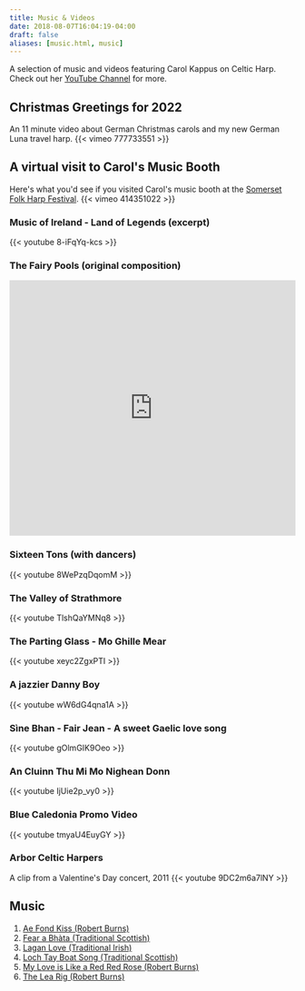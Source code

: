 ```yaml
---
title: Music & Videos
date: 2018-08-07T16:04:19-04:00
draft: false
aliases: [music.html, music]
---
```


<p class="lead">A selection of music and videos featuring Carol Kappus on Celtic Harp. Check out her <a href="https://www.youtube.com/channel/UC5qj9r5ziOtseNLmw26zm0A" target="_blank">YouTube Channel</a> for more.</p>

## Christmas Greetings for 2022
An 11 minute video about German Christmas carols and my new German Luna travel harp. 
{{< vimeo 777733551 >}}


## A virtual visit to Carol's Music Booth
Here's what you'd see if you visited Carol's music booth at the [Somerset Folk Harp Festival](https://www.somersetharpfest.com/).
{{< vimeo 414351022 >}}

### Music of Ireland - Land of Legends (excerpt)
{{< youtube 8-iFqYq-kcs >}}

### The Fairy Pools (original composition)
<iframe width="100%" height="450" scrolling="no" frameborder="no" src="https://w.soundcloud.com/player/?url=https%3A//api.soundcloud.com/tracks/279767649&amp;auto_play=false&amp;hide_related=false&amp;show_comments=true&amp;show_user=true&amp;show_reposts=false&amp;visual=true"></iframe>

### Sixteen Tons (with dancers)
{{< youtube 8WePzqDqomM >}}

### The Valley of Strathmore 
{{< youtube TlshQaYMNq8 >}}

### The Parting Glass - Mo Ghille Mear
{{< youtube xeyc2ZgxPTI >}}

<div class="row">

<div class="col-md-6">
<h3>A jazzier Danny Boy</h3>
{{< youtube wW6dG4qna1A >}}
</div>

<div class="col-md-6">
<h3>Sìne Bhan - Fair Jean - A sweet Gaelic love song</h3>
{{< youtube gOlmGIK9Oeo >}}
</div>

<div class="col-md-6">
<h3>An Cluinn Thu Mi Mo Nighean Donn</h3>
{{< youtube IjUie2p_vy0 >}}
</div>

</div>

<!-- no longer needed -->
<!--div class="col-md-6"><h3 class="vid_title">Danny Boy</h3><iframe height="515" width="100%" src="http://www.youtube.com/embed/Vt_0E_P30Z0" frameborder="0" allowfullscreen></iframe></div-->


### Blue Caledonia Promo Video
{{< youtube tmyaU4EuyGY >}}


### Arbor Celtic Harpers
A clip from a Valentine's Day concert, 2011
{{< youtube 9DC2m6a7lNY >}}


## Music

<audio preload></audio> 
<ol class="song"><li><a data-src="music/ae_fond_kiss-burns.mp3" href="#">Ae Fond Kiss (Robert Burns)</a></li><li><a data-src="music/fear_a_bhata-scottish.mp3" href="#">Fear a Bhàta (Traditional Scottish)</a></li>
<li><a data-src="music/lagan_love-irish.mp3" href="#">Lagan Love (Traditional Irish)</a></li><li><a data-src="music/loch_tay_boat_song-scottish.mp3" href="#">Loch Tay Boat Song (Traditional Scottish)</a></li>
<li><a data-src="music/my_love_is_like_a_red_red_rose-burns.mp3" href="#">My Love is Like a Red Red Rose (Robert Burns)</a></li>
<li><a data-src="music/the_lea_rig-burns.mp3" href="#">The Lea Rig (Robert Burns)</a></li></ol>

<!-- hack... load jquery first (and then again redundantly via footer) so that music player will initialise. TODO: find a better player using built-in HTML5 components -->
<script src="https://code.jquery.com/jquery-3.2.1.slim.min.js" integrity="sha384-KJ3o2DKtIkvYIK3UENzmM7KCkRr/rE9/Qpg6aAZGJwFDMVNA/GpGFF93hXpG5KkN" crossorigin="anonymous"></script>
<script src="js/audiojs/audio.min.js" type="text/javascript"></script>
<script src="js/custom.js" type="text/javascript"></script>
